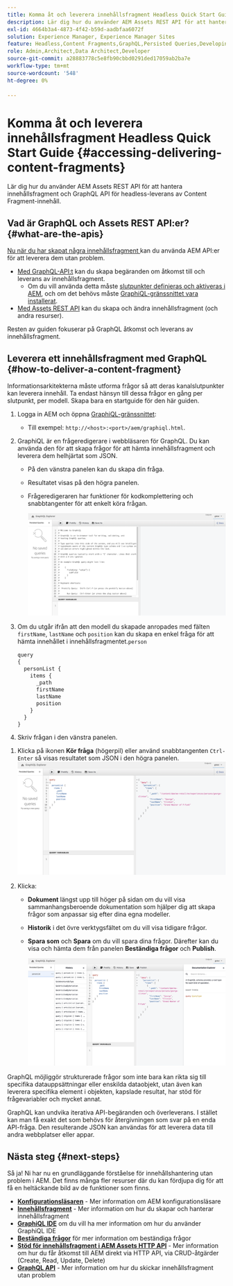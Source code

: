 ```yaml
---
title: Komma åt och leverera innehållsfragment Headless Quick Start Guide
description: Lär dig hur du använder AEM Assets REST API för att hantera innehållsfragment och GraphQL API för headless-leverans av Content Fragment-innehåll.
exl-id: 4664b3a4-4873-4f42-b59d-aadbfaa6072f
solution: Experience Manager, Experience Manager Sites
feature: Headless,Content Fragments,GraphQL,Persisted Queries,Developing
role: Admin,Architect,Data Architect,Developer
source-git-commit: a28883778c5e8fb90cbbd0291ded17059ab2ba7e
workflow-type: tm+mt
source-wordcount: '548'
ht-degree: 0%

---
```


# Komma åt och leverera innehållsfragment Headless Quick Start Guide {#accessing-delivering-content-fragments}

Lär dig hur du använder AEM Assets REST API för att hantera innehållsfragment och GraphQL API för headless-leverans av Content Fragment-innehåll.

## Vad är GraphQL och Assets REST API:er? {#what-are-the-apis}

[Nu när du har skapat några innehållsfragment ](create-content-fragment.md) kan du använda AEM API:er för att leverera dem utan problem.

* [Med GraphQL-API:t](/help/sites-developing/headless/graphql-api/graphql-api-content-fragments.md) kan du skapa begäranden om åtkomst till och leverans av innehållsfragment.
   * Om du vill använda detta måste [slutpunkter definieras och aktiveras i AEM](/help/sites-developing/headless/graphql-api/graphql-endpoint.md#enabling-graphql-endpoint), och om det behövs måste [GraphiQL-gränssnittet vara installerat](/help/sites-developing/headless/graphql-api/graphql-api-content-fragments.md#installing-graphiql-interface).
* [Med Assets REST API](/help/assets/assets-api-content-fragments.md) kan du skapa och ändra innehållsfragment (och andra resurser).

Resten av guiden fokuserar på GraphQL åtkomst och leverans av innehållsfragment.

## Leverera ett innehållsfragment med GraphQL {#how-to-deliver-a-content-fragment}

Informationsarkitekterna måste utforma frågor så att deras kanalslutpunkter kan leverera innehåll. Ta endast hänsyn till dessa frågor en gång per slutpunkt, per modell. Skapa bara en startguide för den här guiden.

1. Logga in AEM och öppna [GraphiQL-gränssnittet](/help/sites-developing/headless/graphql-api/graphiql-ide.md):
   * Till exempel: `http://<host>:<port>/aem/graphiql.html`.

1. GraphiQL är en frågeredigerare i webbläsaren för GraphQL. Du kan använda den för att skapa frågor för att hämta innehållsfragment och leverera dem helhjärtat som JSON.
   * På den vänstra panelen kan du skapa din fråga.
   * Resultatet visas på den högra panelen.
   * Frågeredigeraren har funktioner för kodkomplettering och snabbtangenter för att enkelt köra frågan.

     ![GraphiQL-redigerare](assets/graphiql.png)

1. Om du utgår ifrån att den modell du skapade anropades med fälten `firstName`, `lastName` och `position` kan du skapa en enkel fråga för att hämta innehållet i innehållsfragmentet.`person`

   ```text
   query 
   {
     personList {
       items {
         _path
         firstName
         lastName
         position
       }
     }
   }
   ```

1. Skriv frågan i den vänstra panelen.
<!--
   ![GraphiQL query](assets/graphiql-query.png)
-->

1. Klicka på ikonen **Kör fråga** (högerpil) eller använd snabbtangenten `Ctrl-Enter` så visas resultatet som JSON i den högra panelen.
   ![GraphiQL-resultat](assets/graphiql-results.png)

1. Klicka:
   * **Dokument** längst upp till höger på sidan om du vill visa sammanhangsberoende dokumentation som hjälper dig att skapa frågor som anpassar sig efter dina egna modeller.
   * **Historik** i det övre verktygsfältet om du vill visa tidigare frågor.
   * **Spara som** och **Spara** om du vill spara dina frågor. Därefter kan du visa och hämta dem från panelen **Beständiga frågor** och **Publish**.

     ![GraphiQL-dokumentation](assets/graphiql-documentation.png)

GraphQL möjliggör strukturerade frågor som inte bara kan rikta sig till specifika datauppsättningar eller enskilda dataobjekt, utan även kan leverera specifika element i objekten, kapslade resultat, har stöd för frågevariabler och mycket annat.

GraphQL kan undvika iterativa API-begäranden och överleverans. I stället kan man få exakt det som behövs för återgivningen som svar på en enda API-fråga. Den resulterande JSON kan användas för att leverera data till andra webbplatser eller appar.

## Nästa steg {#next-steps}

Så ja! Ni har nu en grundläggande förståelse för innehållshantering utan problem i AEM. Det finns många fler resurser där du kan fördjupa dig för att få en heltäckande bild av de funktioner som finns.

* **[Konfigurationsläsaren](create-configuration.md)** - Mer information om AEM konfigurationsläsare
* **[Innehållsfragment](/help/assets/content-fragments/content-fragments.md)** - Mer information om hur du skapar och hanterar innehållsfragment
* **[GraphiQL IDE](/help/sites-developing/headless/graphql-api/graphiql-ide.md)** om du vill ha mer information om hur du använder GraphiQL IDE
* **[Beständiga frågor](/help/sites-developing/headless/graphql-api/persisted-queries.md)** för mer information om beständiga frågor
* **[Stöd för innehållsfragment i AEM Assets HTTP API](/help/assets/assets-api-content-fragments.md)** - Mer information om hur du får åtkomst till AEM direkt via HTTP API, via CRUD-åtgärder (Create, Read, Update, Delete)
* **[GraphQL API](/help/sites-developing/headless/graphql-api/graphql-api-content-fragments.md)** - Mer information om hur du skickar innehållsfragment utan problem
